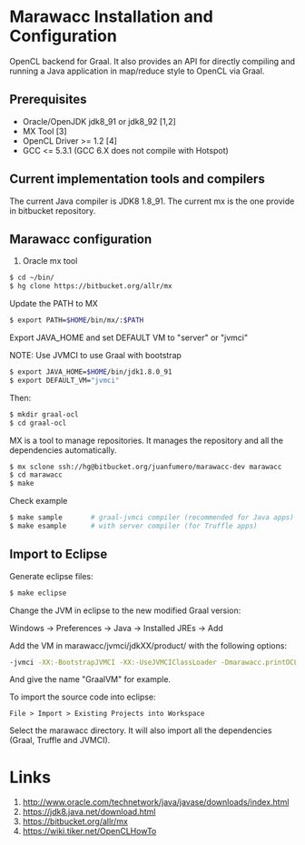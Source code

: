 # Marawacc Installation and Configuration 

OpenCL backend for Graal. It also provides an API for directly compiling and running a Java application in map/reduce style to OpenCL via Graal.


## Prerequisites ##
* Oracle/OpenJDK jdk8_91 or jdk8_92 [1,2]
* MX Tool [3]
* OpenCL Driver >= 1.2 [4]
* GCC <= 5.3.1 (GCC 6.X does not compile with Hotspot)

## Current implementation tools and compilers

The current Java compiler is JDK8 1.8_91.
The current mx is the one provide in bitbucket repository.

## Marawacc configuration ##

1. Oracle mx tool

```bash
$ cd ~/bin/
$ hg clone https://bitbucket.org/allr/mx
```

Update the PATH to MX

```bash
$ export PATH=$HOME/bin/mx/:$PATH
```

Export JAVA_HOME and set DEFAULT VM to "server" or "jvmci" 

NOTE: Use JVMCI to use Graal with bootstrap 

```bash
$ export JAVA_HOME=$HOME/bin/jdk1.8.0_91
$ export DEFAULT_VM="jvmci"
```

Then: 

```bash
$ mkdir graal-ocl
$ cd graal-ocl
```

MX is a tool to manage repositories.  It manages the repository and all the dependencies automatically.

```bash
$ mx sclone ssh://hg@bitbucket.org/juanfumero/marawacc-dev marawacc
$ cd marawacc
$ make 
```

Check example

```bash
$ make sample  		# graal-jvmci compiler (recommended for Java apps)
$ make esample 		# with server compiler (for Truffle apps) 
```

## Import to Eclipse ##

Generate eclipse files: 

```bash
$ make eclipse
```

Change the JVM in eclipse to the new modified Graal version:

Windows -> Preferences -> Java -> Installed JREs -> Add 

Add the VM in marawacc/jvmci/jdkXX/product/ with the following options:

```bash
-jvmci -XX:-BootstrapJVMCI -XX:-UseJVMCIClassLoader -Dmarawacc.printOCLKernel=true -Dmarawacc.printOCLInfo=true
```

And give the name "GraalVM" for example. 

To import the source code into eclipse:

```
File > Import > Existing Projects into Workspace 
```

Select the marawacc directory. It will also import all the dependencies (Graal, Truffle and JVMCI).

# Links

1. http://www.oracle.com/technetwork/java/javase/downloads/index.html 
2. https://jdk8.java.net/download.html 
3. https://bitbucket.org/allr/mx
3. https://wiki.tiker.net/OpenCLHowTo

